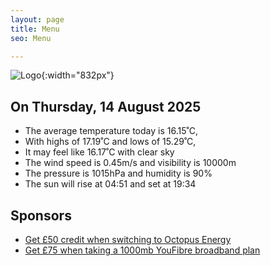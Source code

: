 ```yaml
---
layout: page
title: Menu
seo: Menu

---
```


![Logo](/images/logo.jpg){:width="832px"}

<!-- weather_marker starts -->
## On Thursday, 14 August 2025

- The average temperature today is 16.15˚C,
- With highs of 17.19˚C and lows of 15.29˚C,
- It may feel like 16.17˚C with clear sky
- The wind speed is 0.45m/s and visibility is 10000m
- The pressure is 1015hPa and humidity is 90%
- The sun will rise at 04:51 and set at 19:34

<!-- weather_marker ends -->

## Sponsors

- [Get £50 credit when switching to Octopus Energy](https://bit.ly/3oD1nnS)
- [Get £75 when taking a 1000mb YouFibre broadband plan](https://aklam.io/91zWhU?)
